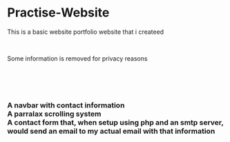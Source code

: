 # Practise-Website
<p>This is a basic website portfolio website that i createed</p><br>
<p>Some information is removed for privacy reasons</p><br>
<h3><Things that are in this website include:</h3><br>
<p>A navbar with contact information <br>
A parralax scrolling system <br>
A contact form that, when setup using php and an smtp server, would send an email to my actual email with that information</p>
